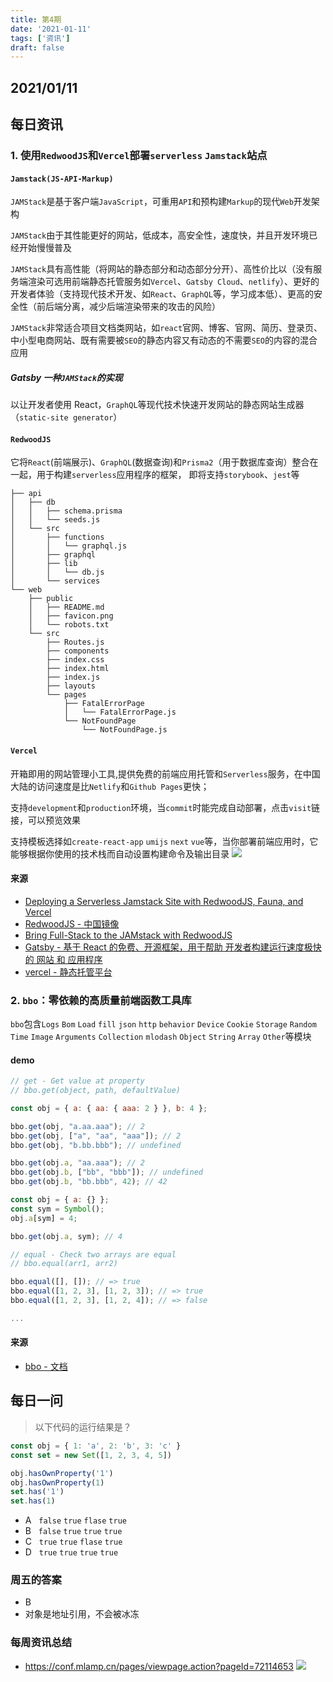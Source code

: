 ```yaml
---
title: 第4期
date: '2021-01-11'
tags: ['资讯']
draft: false
---
```


<TOCInline toc={props.toc} asDisclosure toHeading={3} />

## 2021/01/11

## 每日资讯

### 1. 使用`RedwoodJS`和`Vercel`部署`serverless` `Jamstack`站点

#### `Jamstack(JS-API-Markup)`

`JAMStack`是基于客户端`JavaScript`，可重用`API`和预构建`Markup`的现代`Web`开发架构

`JAMStack`由于其性能更好的网站，低成本，高安全性，速度快，并且开发环境已经开始慢慢普及

`JAMStack`具有高性能（将网站的静态部分和动态部分分开）、高性价比以（没有服务端渲染可选用前端静态托管服务如`Vercel`、`Gatsby Cloud`、`netlify`）、更好的开发者体验（支持现代技术开发、如`React`、`GraphQL`等，学习成本低）、更高的安全性（前后端分离，减少后端渲染带来的攻击的风险）

`JAMStack`非常适合项目文档类网站，如`react`官网、博客、官网、简历、登录页、中小型电商网站、既有需要被`SEO`的静态内容又有动态的不需要`SEO`的内容的混合应用

##### Gatsby 一种`JAMStack`的实现

以让开发者使用 React，`GraphQL`等现代技术快速开发网站的静态网站生成器（`static-site generator`）

#### `RedwoodJS`

它将`React`(前端展示)、`GraphQL`(数据查询)和`Prisma2`（用于数据库查询）整合在一起，用于构建`serverless`应用程序的框架，
即将支持`storybook`、`jest`等

```
├── api
│   ├── db
│   │   ├── schema.prisma
│   │   └── seeds.js
│   └── src
│       ├── functions
│       │   └── graphql.js
│       ├── graphql
│       ├── lib
│       │   └── db.js
│       └── services
└── web
    ├── public
    │   ├── README.md
    │   ├── favicon.png
    │   └── robots.txt
    └── src
        ├── Routes.js
        ├── components
        ├── index.css
        ├── index.html
        ├── index.js
        ├── layouts
        └── pages
            ├── FatalErrorPage
            │   └── FatalErrorPage.js
            └── NotFoundPage
                └── NotFoundPage.js

```

#### `Vercel`

开箱即用的网站管理小工具,提供免费的前端应用托管和`Serverless`服务，在中国大陆的访问速度是比`Netlify`和`Github Pages`更快；

支持`development`和`production`环境，当`commit`时能完成自动部署，点击`visit`链接，可以预览效果

支持模板选择如`create-react-app` `umijs` `next` `vue`等，当你部署前端应用时，它能够根据你使用的技术栈而自动设置构建命令及输出目录
![](image-kjrvpn2o.png)

#### 来源

- [Deploying a Serverless Jamstack Site with RedwoodJS, Fauna, and Vercel](https://css-tricks.com/deploying-a-serverless-jamstack-site-with-redwoodjs-fauna-and-vercel/)
- [RedwoodJS - 中国镜像](https://redwoodjs.cn/roadmap.html)
- [Bring Full-Stack to the JAMstack with RedwoodJS](https://blog.bitsrc.io/bring-full-stack-to-the-jamstack-with-redwoodjs-faa9d04429a9)
- [Gatsby - 基于 React 的免费、开源框架，用于帮助 开发者构建运行速度极快的 网站 和 应用程序](https://www.gatsbyjs.cn/)
- [vercel - 静态托管平台](https://vercel.com)

### 2. `bbo`：零依赖的高质量前端函数工具库

`bbo`包含`Logs` `Bom` `Load` `fill` `json` `http` `behavior` `Device` `Cookie` `Storage` `Random` `Time` `Image` `Arguments` `Collection` `mlodash` `Object` `String` `Array` `Other`等模块

#### demo

```js
// get - Get value at property
// bbo.get(object, path, defaultValue)

const obj = { a: { aa: { aaa: 2 } }, b: 4 };

bbo.get(obj, "a.aa.aaa"); // 2
bbo.get(obj, ["a", "aa", "aaa"]); // 2
bbo.get(obj, "b.bb.bbb"); // undefined

bbo.get(obj.a, "aa.aaa"); // 2
bbo.get(obj.b, ["bb", "bbb"]); // undefined
bbo.get(obj.b, "bb.bbb", 42); // 42

const obj = { a: {} };
const sym = Symbol();
obj.a[sym] = 4;

bbo.get(obj.a, sym); // 4

// equal - Check two arrays are equal
// bbo.equal(arr1, arr2)

bbo.equal([], []); // => true
bbo.equal([1, 2, 3], [1, 2, 3]); // => true
bbo.equal([1, 2, 3], [1, 2, 4]); // => false

...
```

#### 来源

- [bbo - 文档](https://tnfe.github.io/bbo/)

## 每日一问

> 以下代码的运行结果是？

```js
const obj = { 1: 'a', 2: 'b', 3: 'c' }
const set = new Set([1, 2, 3, 4, 5])

obj.hasOwnProperty('1')
obj.hasOwnProperty(1)
set.has('1')
set.has(1)
```

- A &nbsp;&nbsp;`false` `true` `flase` `true`
- B &nbsp;&nbsp;`false` `true` `true` `true`
- C &nbsp;&nbsp;`true` `true` `flase` `true`
- D &nbsp;&nbsp;`true` `true` `true` `true`

### 周五的答案

- B
- 对象是地址引用，不会被冰冻

### 每周资讯总结

- https://conf.mlamp.cn/pages/viewpage.action?pageId=72114653
  ![](image-kjrvg9w2.png)

